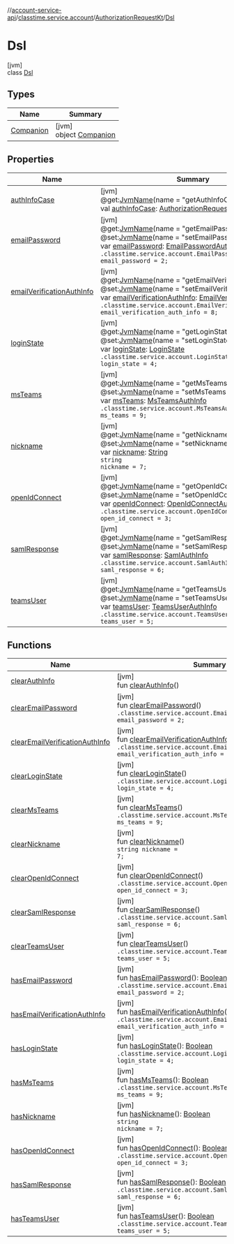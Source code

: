 //[account-service-api](../../../../index.md)/[classtime.service.account](../../index.md)/[AuthorizationRequestKt](../index.md)/[Dsl](index.md)

# Dsl

[jvm]\
class [Dsl](index.md)

## Types

| Name | Summary |
|---|---|
| [Companion](-companion/index.md) | [jvm]<br>object [Companion](-companion/index.md) |

## Properties

| Name | Summary |
|---|---|
| [authInfoCase](auth-info-case.md) | [jvm]<br>@get:[JvmName](https://kotlinlang.org/api/latest/jvm/stdlib/kotlin.jvm/-jvm-name/index.html)(name = &quot;getAuthInfoCase&quot;)<br>val [authInfoCase](auth-info-case.md): [AuthorizationRequest.AuthInfoCase](../../-authorization-request/-auth-info-case/index.md) |
| [emailPassword](email-password.md) | [jvm]<br>@get:[JvmName](https://kotlinlang.org/api/latest/jvm/stdlib/kotlin.jvm/-jvm-name/index.html)(name = &quot;getEmailPassword&quot;)<br>@set:[JvmName](https://kotlinlang.org/api/latest/jvm/stdlib/kotlin.jvm/-jvm-name/index.html)(name = &quot;setEmailPassword&quot;)<br>var [emailPassword](email-password.md): [EmailPasswordAuthInfo](../../-email-password-auth-info/index.md)<br><code>.classtime.service.account.EmailPasswordAuthInfo email_password = 2;</code> |
| [emailVerificationAuthInfo](email-verification-auth-info.md) | [jvm]<br>@get:[JvmName](https://kotlinlang.org/api/latest/jvm/stdlib/kotlin.jvm/-jvm-name/index.html)(name = &quot;getEmailVerificationAuthInfo&quot;)<br>@set:[JvmName](https://kotlinlang.org/api/latest/jvm/stdlib/kotlin.jvm/-jvm-name/index.html)(name = &quot;setEmailVerificationAuthInfo&quot;)<br>var [emailVerificationAuthInfo](email-verification-auth-info.md): [EmailVerificationAuthInfo](../../-email-verification-auth-info/index.md)<br><code>.classtime.service.account.EmailVerificationAuthInfo email_verification_auth_info = 8;</code> |
| [loginState](login-state.md) | [jvm]<br>@get:[JvmName](https://kotlinlang.org/api/latest/jvm/stdlib/kotlin.jvm/-jvm-name/index.html)(name = &quot;getLoginState&quot;)<br>@set:[JvmName](https://kotlinlang.org/api/latest/jvm/stdlib/kotlin.jvm/-jvm-name/index.html)(name = &quot;setLoginState&quot;)<br>var [loginState](login-state.md): [LoginState](../../-login-state/index.md)<br><code>.classtime.service.account.LoginState login_state = 4;</code> |
| [msTeams](ms-teams.md) | [jvm]<br>@get:[JvmName](https://kotlinlang.org/api/latest/jvm/stdlib/kotlin.jvm/-jvm-name/index.html)(name = &quot;getMsTeams&quot;)<br>@set:[JvmName](https://kotlinlang.org/api/latest/jvm/stdlib/kotlin.jvm/-jvm-name/index.html)(name = &quot;setMsTeams&quot;)<br>var [msTeams](ms-teams.md): [MsTeamsAuthInfo](../../-ms-teams-auth-info/index.md)<br><code>.classtime.service.account.MsTeamsAuthInfo ms_teams = 9;</code> |
| [nickname](nickname.md) | [jvm]<br>@get:[JvmName](https://kotlinlang.org/api/latest/jvm/stdlib/kotlin.jvm/-jvm-name/index.html)(name = &quot;getNickname&quot;)<br>@set:[JvmName](https://kotlinlang.org/api/latest/jvm/stdlib/kotlin.jvm/-jvm-name/index.html)(name = &quot;setNickname&quot;)<br>var [nickname](nickname.md): [String](https://kotlinlang.org/api/latest/jvm/stdlib/kotlin/-string/index.html)<br><code>string nickname = 7;</code> |
| [openIdConnect](open-id-connect.md) | [jvm]<br>@get:[JvmName](https://kotlinlang.org/api/latest/jvm/stdlib/kotlin.jvm/-jvm-name/index.html)(name = &quot;getOpenIdConnect&quot;)<br>@set:[JvmName](https://kotlinlang.org/api/latest/jvm/stdlib/kotlin.jvm/-jvm-name/index.html)(name = &quot;setOpenIdConnect&quot;)<br>var [openIdConnect](open-id-connect.md): [OpenIdConnectAuthInfo](../../-open-id-connect-auth-info/index.md)<br><code>.classtime.service.account.OpenIdConnectAuthInfo open_id_connect = 3;</code> |
| [samlResponse](saml-response.md) | [jvm]<br>@get:[JvmName](https://kotlinlang.org/api/latest/jvm/stdlib/kotlin.jvm/-jvm-name/index.html)(name = &quot;getSamlResponse&quot;)<br>@set:[JvmName](https://kotlinlang.org/api/latest/jvm/stdlib/kotlin.jvm/-jvm-name/index.html)(name = &quot;setSamlResponse&quot;)<br>var [samlResponse](saml-response.md): [SamlAuthInfo](../../-saml-auth-info/index.md)<br><code>.classtime.service.account.SamlAuthInfo saml_response = 6;</code> |
| [teamsUser](teams-user.md) | [jvm]<br>@get:[JvmName](https://kotlinlang.org/api/latest/jvm/stdlib/kotlin.jvm/-jvm-name/index.html)(name = &quot;getTeamsUser&quot;)<br>@set:[JvmName](https://kotlinlang.org/api/latest/jvm/stdlib/kotlin.jvm/-jvm-name/index.html)(name = &quot;setTeamsUser&quot;)<br>var [teamsUser](teams-user.md): [TeamsUserAuthInfo](../../-teams-user-auth-info/index.md)<br><code>.classtime.service.account.TeamsUserAuthInfo teams_user = 5;</code> |

## Functions

| Name | Summary |
|---|---|
| [clearAuthInfo](clear-auth-info.md) | [jvm]<br>fun [clearAuthInfo](clear-auth-info.md)() |
| [clearEmailPassword](clear-email-password.md) | [jvm]<br>fun [clearEmailPassword](clear-email-password.md)()<br><code>.classtime.service.account.EmailPasswordAuthInfo email_password = 2;</code> |
| [clearEmailVerificationAuthInfo](clear-email-verification-auth-info.md) | [jvm]<br>fun [clearEmailVerificationAuthInfo](clear-email-verification-auth-info.md)()<br><code>.classtime.service.account.EmailVerificationAuthInfo email_verification_auth_info = 8;</code> |
| [clearLoginState](clear-login-state.md) | [jvm]<br>fun [clearLoginState](clear-login-state.md)()<br><code>.classtime.service.account.LoginState login_state = 4;</code> |
| [clearMsTeams](clear-ms-teams.md) | [jvm]<br>fun [clearMsTeams](clear-ms-teams.md)()<br><code>.classtime.service.account.MsTeamsAuthInfo ms_teams = 9;</code> |
| [clearNickname](clear-nickname.md) | [jvm]<br>fun [clearNickname](clear-nickname.md)()<br><code>string nickname = 7;</code> |
| [clearOpenIdConnect](clear-open-id-connect.md) | [jvm]<br>fun [clearOpenIdConnect](clear-open-id-connect.md)()<br><code>.classtime.service.account.OpenIdConnectAuthInfo open_id_connect = 3;</code> |
| [clearSamlResponse](clear-saml-response.md) | [jvm]<br>fun [clearSamlResponse](clear-saml-response.md)()<br><code>.classtime.service.account.SamlAuthInfo saml_response = 6;</code> |
| [clearTeamsUser](clear-teams-user.md) | [jvm]<br>fun [clearTeamsUser](clear-teams-user.md)()<br><code>.classtime.service.account.TeamsUserAuthInfo teams_user = 5;</code> |
| [hasEmailPassword](has-email-password.md) | [jvm]<br>fun [hasEmailPassword](has-email-password.md)(): [Boolean](https://kotlinlang.org/api/latest/jvm/stdlib/kotlin/-boolean/index.html)<br><code>.classtime.service.account.EmailPasswordAuthInfo email_password = 2;</code> |
| [hasEmailVerificationAuthInfo](has-email-verification-auth-info.md) | [jvm]<br>fun [hasEmailVerificationAuthInfo](has-email-verification-auth-info.md)(): [Boolean](https://kotlinlang.org/api/latest/jvm/stdlib/kotlin/-boolean/index.html)<br><code>.classtime.service.account.EmailVerificationAuthInfo email_verification_auth_info = 8;</code> |
| [hasLoginState](has-login-state.md) | [jvm]<br>fun [hasLoginState](has-login-state.md)(): [Boolean](https://kotlinlang.org/api/latest/jvm/stdlib/kotlin/-boolean/index.html)<br><code>.classtime.service.account.LoginState login_state = 4;</code> |
| [hasMsTeams](has-ms-teams.md) | [jvm]<br>fun [hasMsTeams](has-ms-teams.md)(): [Boolean](https://kotlinlang.org/api/latest/jvm/stdlib/kotlin/-boolean/index.html)<br><code>.classtime.service.account.MsTeamsAuthInfo ms_teams = 9;</code> |
| [hasNickname](has-nickname.md) | [jvm]<br>fun [hasNickname](has-nickname.md)(): [Boolean](https://kotlinlang.org/api/latest/jvm/stdlib/kotlin/-boolean/index.html)<br><code>string nickname = 7;</code> |
| [hasOpenIdConnect](has-open-id-connect.md) | [jvm]<br>fun [hasOpenIdConnect](has-open-id-connect.md)(): [Boolean](https://kotlinlang.org/api/latest/jvm/stdlib/kotlin/-boolean/index.html)<br><code>.classtime.service.account.OpenIdConnectAuthInfo open_id_connect = 3;</code> |
| [hasSamlResponse](has-saml-response.md) | [jvm]<br>fun [hasSamlResponse](has-saml-response.md)(): [Boolean](https://kotlinlang.org/api/latest/jvm/stdlib/kotlin/-boolean/index.html)<br><code>.classtime.service.account.SamlAuthInfo saml_response = 6;</code> |
| [hasTeamsUser](has-teams-user.md) | [jvm]<br>fun [hasTeamsUser](has-teams-user.md)(): [Boolean](https://kotlinlang.org/api/latest/jvm/stdlib/kotlin/-boolean/index.html)<br><code>.classtime.service.account.TeamsUserAuthInfo teams_user = 5;</code> |
